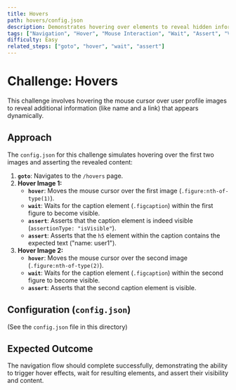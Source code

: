 ```yaml
---
title: Hovers
path: hovers/config.json
description: Demonstrates hovering over elements to reveal hidden information and asserting that the information becomes visible.
tags: ["Navigation", "Hover", "Mouse Interaction", "Wait", "Assert", "Visibility"]
difficulty: Easy
related_steps: ["goto", "hover", "wait", "assert"]
---
```


# Challenge: Hovers

This challenge involves hovering the mouse cursor over user profile images to reveal additional information (like name and a link) that appears dynamically.

## Approach

The `config.json` for this challenge simulates hovering over the first two images and asserting the revealed content:

1.  **`goto`**: Navigates to the `/hovers` page.
2.  **Hover Image 1:**
    *   **`hover`**: Moves the mouse cursor over the first image (`.figure:nth-of-type(1)`).
    *   **`wait`**: Waits for the caption element (`.figcaption`) within the first figure to become visible.
    *   **`assert`**: Asserts that the caption element is indeed visible (`assertionType: "isVisible"`).
    *   **`assert`**: Asserts that the `h5` element within the caption contains the expected text ("name: user1").
3.  **Hover Image 2:**
    *   **`hover`**: Moves the mouse cursor over the second image (`.figure:nth-of-type(2)`).
    *   **`wait`**: Waits for the caption element (`.figcaption`) within the second figure to become visible.
    *   **`assert`**: Asserts that the second caption element is visible.

## Configuration (`config.json`)

(See the `config.json` file in this directory)

## Expected Outcome

The navigation flow should complete successfully, demonstrating the ability to trigger hover effects, wait for resulting elements, and assert their visibility and content.
